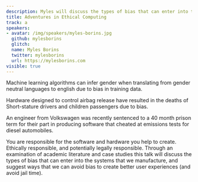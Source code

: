```yaml
---
description: Myles will discuss the types of bias that can enter into the systems that we build and suggest ways to avoid bias, create better user experiences, and avoid jail time.
title: Adventures in Ethical Computing
track: a
speakers:
- avatar: /img/speakers/myles-borins.jpg
  github: mylesborins
  glitch:
  name: Myles Borins
  twitter: mylesborins
  url: https://mylesborins.com
visible: true
---
```


Machine learning algorithms can infer gender when translating from gender neutral languages to english due to bias in training data.

Hardware designed to control airbag release have resulted in the deaths of Short-stature drivers and children passengers due to bias.

An engineer from Volkswagen was recently sentenced to a 40 month prison term for their part in producing software that cheated at emissions tests for diesel automobiles.

You are responsible for the software and hardware you help to create. Ethically responsible, and potentially legally responsible. Through an examination of academic literature and case studies this talk will discuss the types of bias that can enter into the systems that we manufacture, and suggest ways that we can avoid bias to create better user experiences (and avoid jail time).
